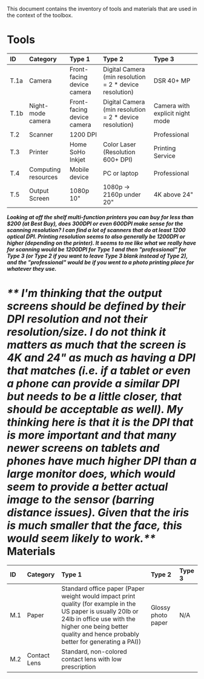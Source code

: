 This document contains the inventory of tools and materials that are used in the context of the toolbox.

Tools
=======

| ID  | Category            | Type 1                     | Type 2                                                  | Type 3           |
|:----|:--------------------|:---------------------------|:--------------------------------------------------------|:-----------------|
| T.1a | Camera              | Front-facing device camera | Digital Camera (min resolution = 2 * device resolution) | DSR 40+ MP       |
| T.1b | Night-mode camera   | Front-facing device camera | Digital Camera (min resolution = 2 * device resolution)  | Camera with explicit night mode  |
| T.2 | Scanner             | 1200 DPI                    |                                                  | Professional                 |
| T.3 | Printer             | Home SoHo Inkjet           | Color Laser  (Resolution 600+ DPI)                            | Printing Service |
| T.4 | Computing resources | Mobile device              | PC or laptop                                            | Professional     |
| T.5 | Output Screen       | 1080p 10"                  | 1080p -> 2160p under 20"                                | 4K above 24"     |


_**Looking at off the shelf multi-function printers you can buy for less than $200 (at Best Buy), does 300DPI or even 600DPI make sense for the scanning resolution? I can find a lot of scanners that do at least 1200 optical DPI. Printing resolution seems to also generally be 1200DPI or higher (depending on the printer). It seems to me like what we really have for scanning would be 1200DPI for Type 1 and then "professional" for Type 3 (or Type 2 if you want to leave Type 3 blank instead of Type 2), and the "professional" would be if you went to a photo printing place for whatever they use.**_

_** I'm thinking that the output screens should be defined by their DPI resolution and not their resolution/size. I do not think it matters as much that the screen is 4K and 24" as much as having a DPI that matches (i.e. if a tablet or even a phone can provide a similar DPI but needs to be a little closer, that should be acceptable as well). My thinking here is that it is the DPI that is more important and that many newer screens on tablets and phones have much higher DPI than a large monitor does, which would seem to provide a better actual image to the sensor (barring distance issues). Given that the iris is much smaller that the face, this would seem likely to work.**_
Materials
===========

| ID                                                      | Category   | Type 1                                                                                                                                                                                                                       | Type 2  | Type 3 |
|:--------------------------------------------------------|:-----------|:-----------------------------------------------------------------------------------------------------------------------------------------------------------------------------------------------------------------------------|:--------|:-------|
| M.1                                                     | Paper      | Standard office paper  (Paper weight would impact print quality (for example in the US paper is usually 20lb or 24lb in office use with the higher one being better quality and hence probably better for generating a PAI)) |   Glossy photo paper      | N/A       |
|M.2   | Contact Lens  | Standard, non-colored contact lens with low prescription  |   |   | |
